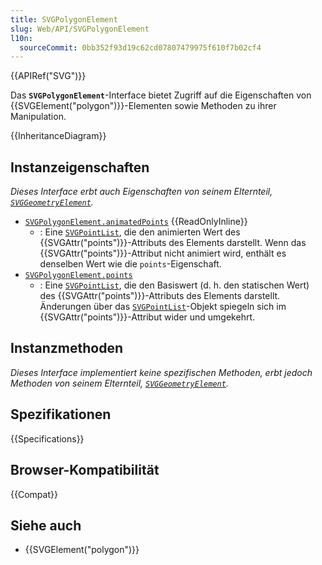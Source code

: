 ```yaml
---
title: SVGPolygonElement
slug: Web/API/SVGPolygonElement
l10n:
  sourceCommit: 0bb352f93d19c62cd07807479975f610f7b02cf4
---
```


{{APIRef("SVG")}}

Das **`SVGPolygonElement`**-Interface bietet Zugriff auf die Eigenschaften von {{SVGElement("polygon")}}-Elementen sowie Methoden zu ihrer Manipulation.

{{InheritanceDiagram}}

## Instanzeigenschaften

_Dieses Interface erbt auch Eigenschaften von seinem Elternteil, [`SVGGeometryElement`](/de/docs/Web/API/SVGGeometryElement)._

- [`SVGPolygonElement.animatedPoints`](/de/docs/Web/API/SVGPolygonElement/animatedPoints) {{ReadOnlyInline}}
  - : Eine [`SVGPointList`](/de/docs/Web/API/SVGPointList), die den animierten Wert des {{SVGAttr("points")}}-Attributs des Elements darstellt. Wenn das {{SVGAttr("points")}}-Attribut nicht animiert wird, enthält es denselben Wert wie die `points`-Eigenschaft.
- [`SVGPolygonElement.points`](/de/docs/Web/API/SVGPolygonElement/points)
  - : Eine [`SVGPointList`](/de/docs/Web/API/SVGPointList), die den Basiswert (d. h. den statischen Wert) des {{SVGAttr("points")}}-Attributs des Elements darstellt. Änderungen über das [`SVGPointList`](/de/docs/Web/API/SVGPointList)-Objekt spiegeln sich im {{SVGAttr("points")}}-Attribut wider und umgekehrt.

## Instanzmethoden

_Dieses Interface implementiert keine spezifischen Methoden, erbt jedoch Methoden von seinem Elternteil, [`SVGGeometryElement`](/de/docs/Web/API/SVGGeometryElement)._

## Spezifikationen

{{Specifications}}

## Browser-Kompatibilität

{{Compat}}

## Siehe auch

- {{SVGElement("polygon")}}
